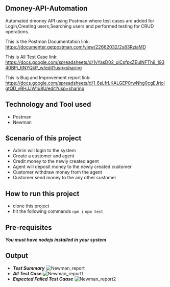 ## Dmoney-API-Automation
Automated dmoney API using Postman where test cases are added for Login,Creating users,Searching users and performed testing for CRUD operations.

This is the Postman Documentation link: https://documenter.getpostman.com/view/22662032/2s83RziaMD

This is All Test Case link: https://docs.google.com/spreadsheets/d/1vYasD02_uiCsfpxZEuINFTh8_19340BPj_ttNYQkP_w/edit?usp=sharing

This is Bug and Improvement report link: https://docs.google.com/spreadsheets/d/1_6sLfrLKALGEP0rwNhg0cgEJrjoigtQD_yRHJJW1u8U/edit?usp=sharing

## Technology and Tool used
- Postman
- Newman

## Scenario of this project
- Admin will login to the system
- Create a customer and agent
- Credit money to the newly created agent
- Agent will deposit money to the newly created customer
- Customer withdraw money from the agent
- Customer send money to the any other customer

## How to run this project
- clone this project
- hit the following commands
``` npm i ```
``` npm test ```

## Pre-requisites
***You must have nodejs installed in your system***

## Output
- ***Test Summary***
![Newman_report](https://user-images.githubusercontent.com/40294642/192163508-887ee9de-eaed-49e7-9c9b-1864f4fba797.png)
- ***All Test Case***
![Newman_report1](https://user-images.githubusercontent.com/40294642/192163517-c2d3157b-120d-4fa7-a192-04aaa09896fd.png)
- ***Expected Failed Test Caase***
![Newman_report2](https://user-images.githubusercontent.com/40294642/192163527-d41cba81-cbdf-404d-abe6-e76ce8e7ed78.png)
